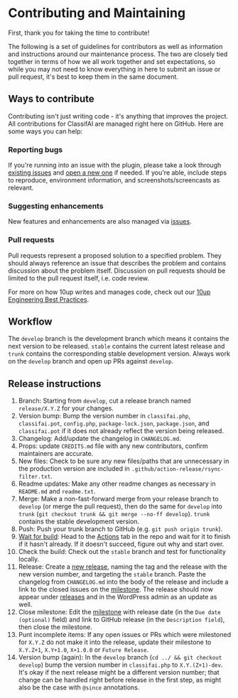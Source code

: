 # Contributing and Maintaining

First, thank you for taking the time to contribute!

The following is a set of guidelines for contributors as well as information and instructions around our maintenance process. The two are closely tied together in terms of how we all work together and set expectations, so while you may not need to know everything in here to submit an issue or pull request, it's best to keep them in the same document.

## Ways to contribute

Contributing isn't just writing code - it's anything that improves the project. All contributions for ClassifAI are managed right here on GitHub. Here are some ways you can help:

### Reporting bugs

If you're running into an issue with the plugin, please take a look through [existing issues](https://github.com/10up/classifai/issues) and [open a new one](https://github.com/10up/classifai/issues/new) if needed. If you're able, include steps to reproduce, environment information, and screenshots/screencasts as relevant.

### Suggesting enhancements

New features and enhancements are also managed via [issues](https://github.com/10up/classifai/issues).

### Pull requests

Pull requests represent a proposed solution to a specified problem. They should always reference an issue that describes the problem and contains discussion about the problem itself. Discussion on pull requests should be limited to the pull request itself, i.e. code review.

For more on how 10up writes and manages code, check out our [10up Engineering Best Practices](https://10up.github.io/Engineering-Best-Practices/).

## Workflow

The `develop` branch is the development branch which means it contains the next version to be released. `stable` contains the current latest release and `trunk` contains the corresponding stable development version. Always work on the `develop` branch and open up PRs against `develop`.

## Release instructions

1. Branch: Starting from `develop`, cut a release branch named `release/X.Y.Z` for your changes.
1. Version bump: Bump the version number in `classifai.php`, `classifai.pot`, `config.php`, `package-lock.json`, `package.json`, and `classifai.pot` if it does not already reflect the version being released.
1. Changelog: Add/update the changelog in `CHANGELOG.md`.
1. Props: update `CREDITS.md` file with any new contributors, confirm maintainers are accurate.
1. New files: Check to be sure any new files/paths that are unnecessary in the production version are included in `.github/action-release/rsync-filter.txt`.
1. Readme updates: Make any other readme changes as necessary in `README.md` and `readme.txt`.
1. Merge: Make a non-fast-forward merge from your release branch to `develop` (or merge the pull request), then do the same for `develop` into `trunk` (`git checkout trunk && git merge --no-ff develop`). `trunk` contains the stable development version.
1. Push: Push your trunk branch to GitHub (e.g. `git push origin trunk`).
1. [Wait for build](https://xkcd.com/303/): Head to the [Actions](https://github.com/10up/classifai/actions) tab in the repo and wait for it to finish if it hasn't already. If it doesn't succeed, figure out why and start over.
1. Check the build: Check out the `stable` branch and test for functionality locally.
1. Release: Create a [new release](https://github.com/10up/classifai/releases/new), naming the tag and the release with the new version number, and targeting the `stable` branch. Paste the changelog from `CHANGELOG.md` into the body of the release and include a link to the closed issues on the [milestone](https://github.com/10up/classifai/milestone/#?closed=1).  The release should now appear under [releases](https://github.com/10up/classifai/releases) and in the WordPress admin as an update as well.
1. Close milestone: Edit the [milestone](https://github.com/10up/classifai/milestone/#) with release date (in the `Due date (optional)` field) and link to GitHub release (in the `Description field`), then close the milestone.
1. Punt incomplete items: If any open issues or PRs which were milestoned for `X.Y.Z` do not make it into the release, update their milestone to `X.Y.Z+1`, `X.Y+1.0`, `X+1.0.0` or `Future Release`.
1. Version bump (again): In the `develop` branch (`cd ../ && git checkout develop`) bump the version number in `classifai.php` to `X.Y.(Z+1)-dev`.  It's okay if the next release might be a different version number; that change can be handled right before release in the first step, as might also be the case with `@since` annotations.
